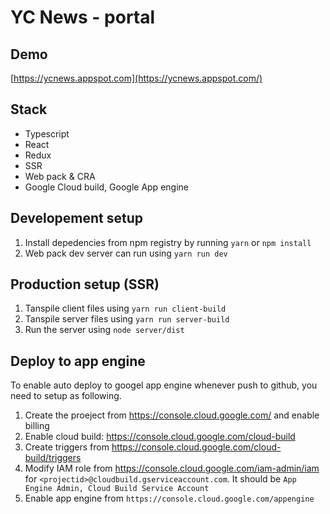 # YC News - portal

## Demo
 [https://ycnews.appspot.com](https://ycnews.appspot.com/)

## Stack

- Typescript
- React
- Redux
- SSR
- Web pack & CRA
- Google Cloud build, Google App engine

## Developement setup

1. Install depedencies from npm registry by running `yarn` or `npm install`
2. Web pack dev server can run using `yarn run dev`

## Production setup (SSR)

1. Tanspile client files using `yarn run client-build`
2. Tanspile server files using `yarn run server-build`
3. Run the server using `node server/dist`


## Deploy to app engine
To enable auto deploy to googel app engine whenever push to github, you need to setup as following.
1. Create the proeject from https://console.cloud.google.com/ and enable billing
2. Enable cloud build: https://console.cloud.google.com/cloud-build 
3. Create triggers from https://console.cloud.google.com/cloud-build/triggers 
4. Modify IAM role from https://console.cloud.google.com/iam-admin/iam for `<projectid>@cloudbuild.gserviceaccount.com`. It should be `App Engine Admin, Cloud Build Service Account` 
5. Enable app engine from `https://console.cloud.google.com/appengine`
